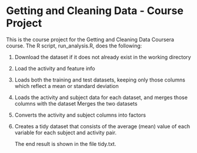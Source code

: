 # Getting and Cleaning Data - Course Project

This is the course project for the Getting and Cleaning Data Coursera course. The R script, run_analysis.R, does the following:

1. Download the dataset if it does not already exist in the working directory
2. Load the activity and feature info
3. Loads both the training and test datasets, keeping only those columns which reflect a mean or standard deviation
4. Loads the activity and subject data for each dataset, and merges those columns with the dataset
   Merges the two datasets
5. Converts the activity and subject columns into factors
6. Creates a tidy dataset that consists of the average (mean) value of each variable for each subject and activity pair.


   The end result is shown in the file tidy.txt.